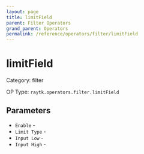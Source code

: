 ```yaml
---
layout: page
title: limitField
parent: Filter Operators
grand_parent: Operators
permalink: /reference/operators/filter/limitField
---
```


# limitField



Category: filter

OP Type: `raytk.operators.filter.limitField`

## Parameters

* `Enable` - 
* `Limit Type` - 
* `Input Low` - 
* `Input High` -
